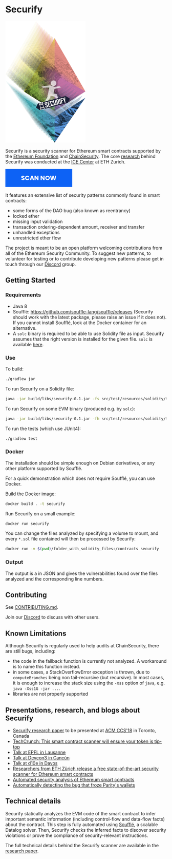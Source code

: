 # Securify

![securify](/img/foundation_securify.png)

Securify is a security scanner for Ethereum smart contracts supported by the
[Ethereum
Foundation](https://ethereum.github.io/blog/2018/08/17/ethereum-foundation-grants-update-wave-3/)
and [ChainSecurity](https://chainsecurity.com). The core
[research](https://files.sri.inf.ethz.ch/website/papers/ccs18-securify.pdf)
behind Securify was conducted at the [ICE Center](http://ice.ethz.ch) at ETH
Zurich.


[![scan now](/img/scan.png)](https://securify.chainsecurity.com/)


It features an extensive list of security patterns commonly found in smart
contracts:

* some forms of the DAO bug (also known as reentrancy)
* locked ether
* missing input validation
* transaction ordering-dependent amount, receiver and transfer
* unhandled exceptions
* unrestricted ether flow


The project is meant to be an open platform welcoming contributions from all of the
Ethereum Security Community. To suggest new patterns, to volunteer for testing or to
contribute developing new patterns please get in touch through our
[Discord](https://discord.gg/nN77ckb) group.

## Getting Started
### Requirements

* Java 8
* Soufflé: https://github.com/souffle-lang/souffle/releases (Securify should work with
  the latest package, please raise an issue if it does not). If you cannot
  install Soufflé, look at the Docker container for an alternative.
* A `solc` binary is required to be able to use Solidity file as input.
  Securify assumes that the right version is installed for the given file.
  `solc` is available [here](https://github.com/ethereum/solidity/releases).

### Use

To build:
```sh
./gradlew jar
```

To run Securify on a Solidity file:
```sh
java -jar build/libs/securify-0.1.jar -fs src/test/resources/solidity/transaction-reordering.sol
```

To run Securify on some EVM binary (produced e.g. by `solc`):
```sh
java -jar build/libs/securify-0.1.jar -fh src/test/resources/solidity/transaction-reordering.bin.hex
```

To run the tests (which use JUnit4):
```sh
./gradlew test
```

### Docker

The installation should be simple enough on Debian derivatives, or any other
platform supported by Soufflé.

For a quick demonstration which does not require Soufflé, you can use Docker.

Build the Docker image:
```sh
docker build . -t securify
```

Run Securify on a small example:
```sh
docker run securify
```

You can change the files analyzed by specifying a volume to mount, and every
`*.sol` file contained will then be processed by Securify:
```sh
docker run -v $(pwd)/folder_with_solidity_files:/contracts securify
```

### Output

The output is a in JSON and gives the vulnerabilities found over the files
analyzed and the corresponding line numbers.

## Contributing

See [CONTRIBUTING.md](CONTRIBUTING.md).

Join our [Discord](https://discord.gg/nN77ckb) to discuss with other users.

## Known Limitations

Although Securify is regularly used to help audits at ChainSecurity, there are
still bugs, including:
* the code in  the fallback function is currently not analyzed. A workaround is
  to name this function instead.
* in some cases, a StackOverflowError exception is thrown, due to
  `computeBranches` being non tail-recursive (but recursive). In most cases,
  it is enough to increase the stack size using the `-Xss` option of `java`,
  e.g. `java -Xss1G -jar ...`.
* libraries are not properly supported

## Presentations, research, and blogs about Securify

* [Securify research paper](https://files.sri.inf.ethz.ch/website/papers/ccs18-securify.pdf) to be presented at [ACM CCS'18](https://www.sigsac.org/ccs/CCS2018/) in Toronto, Canada
* [TechCrunch: This smart contract scanner will ensure your token is tip-top](https://techcrunch.com/2018/07/02/this-smart-contract-scanner-will-ensure-your-token-is-tip-top/)
* [Talk at EPFL in Lausanne](https://www.youtube.com/watch?v=YNbj_JElzuc)
* [Talk at Devcon3 in Cancún](https://www.youtube.com/watch?v=ewOEEpJs-pg)
* [Talk at d10e in Davos](https://www.youtube.com/watch?v=FO2E8x1yptg)
* [Researchers from ETH Zürich release a free state-of-the-art security scanner for Ethereum smart contracts](https://medium.com/chainsecurity/researchers-release-a-free-state-of-the-art-security-scanner-for-ethereum-smart-contracts-b58b57ce0e38)
* [Automated security analysis of Ethereum smart contracts](https://medium.com/chainsecurity/researchers-release-a-free-state-of-the-art-security-scanner-for-ethereum-smart-contracts-b58b57ce0e38)
* [Automatically detecting the bug that froze Parity's wallets](https://medium.com/chainsecurity/automatically-detecting-the-bug-that-froze-parity-wallets-ad2bebebd3b0)

## Technical details

Securify statically analyzes the EVM code of the smart contract to infer
important semantic information (including control-flow and data-flow facts)
about the contract. This step is fully automated using
[Soufflé](https://souffle-lang.github.io/), a scalable Datalog solver. Then,
Securify checks the inferred facts to discover security violations or prove the
compliance of security-relevant instructions.

The full technical details behind the Securify scanner are available in the
[research
paper](https://files.sri.inf.ethz.ch/website/papers/ccs18-securify.pdf).
